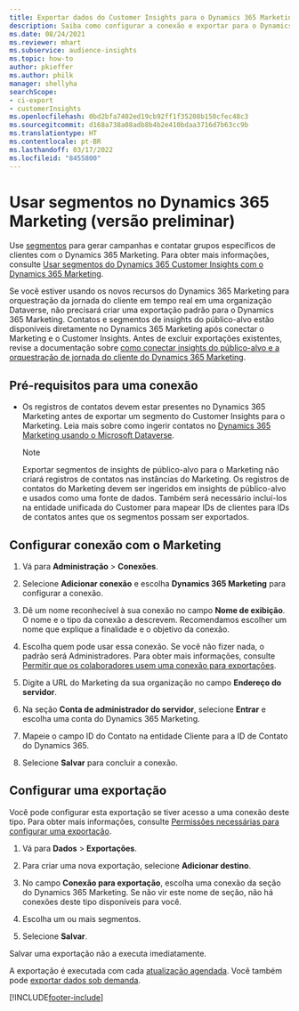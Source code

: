 ```yaml
---
title: Exportar dados do Customer Insights para o Dynamics 365 Marketing
description: Saiba como configurar a conexão e exportar para o Dynamics 365 Marketing.
ms.date: 08/24/2021
ms.reviewer: mhart
ms.subservice: audience-insights
ms.topic: how-to
author: pkieffer
ms.author: philk
manager: shellyha
searchScope:
- ci-export
- customerInsights
ms.openlocfilehash: 0bd2bfa7402ed19cb92ff1f35208b150cfec48c3
ms.sourcegitcommit: d168a738a08adb8b4b2e410bdaa3716d7b63cc9b
ms.translationtype: HT
ms.contentlocale: pt-BR
ms.lasthandoff: 03/17/2022
ms.locfileid: "8455800"
---
```

# <a name="use-segments-in-dynamics-365-marketing-preview"></a>Usar segmentos no Dynamics 365 Marketing (versão preliminar)



Use [segmentos](segments.md) para gerar campanhas e contatar grupos específicos de clientes com o Dynamics 365 Marketing. Para obter mais informações, consulte [Usar segmentos do Dynamics 365 Customer Insights com o Dynamics 365 Marketing](/dynamics365/marketing/customer-insights-segments).

Se você estiver usando os novos recursos do Dynamics 365 Marketing para orquestração da jornada do cliente em tempo real em uma organização Dataverse, não precisará criar uma exportação padrão para o Dynamics 365 Marketing. Contatos e segmentos de insights do público-alvo estão disponíveis diretamente no Dynamics 365 Marketing após conectar o Marketing e o Customer Insights. Antes de excluir exportações existentes, revise a documentação sobre [como conectar insights do público-alvo e a orquestração de jornada do cliente do Dynamics 365 Marketing](/dynamics365/marketing/real-time-marketing-ci-profile).

## <a name="prerequisite-for-a-connection"></a>Pré-requisitos para uma conexão

- Os registros de contatos devem estar presentes no Dynamics 365 Marketing antes de exportar um segmento do Customer Insights para o Marketing. Leia mais sobre como ingerir contatos no [Dynamics 365 Marketing usando o Microsoft Dataverse](connect-dataverse-managed-lake.md).

  > [!NOTE]
  > Exportar segmentos de insights de público-alvo para o Marketing não criará registros de contatos nas instâncias do Marketing. Os registros de contatos do Marketing devem ser ingeridos em insights de público-alvo e usados como uma fonte de dados. Também será necessário incluí-los na entidade unificada do Customer para mapear IDs de clientes para IDs de contatos antes que os segmentos possam ser exportados.

## <a name="set-up-connection-to-marketing"></a>Configurar conexão com o Marketing

1. Vá para **Administração** > **Conexões**.

1. Selecione **Adicionar conexão** e escolha **Dynamics 365 Marketing** para configurar a conexão.

1. Dê um nome reconhecível à sua conexão no campo **Nome de exibição**. O nome e o tipo da conexão a descrevem. Recomendamos escolher um nome que explique a finalidade e o objetivo da conexão.

1. Escolha quem pode usar essa conexão. Se você não fizer nada, o padrão será Administradores. Para obter mais informações, consulte [Permitir que os colaboradores usem uma conexão para exportações](connections.md#allow-contributors-to-use-a-connection-for-exports).

1. Digite a URL do Marketing da sua organização no campo **Endereço do servidor**.

1. Na seção **Conta de administrador do servidor**, selecione **Entrar** e escolha uma conta do Dynamics 365 Marketing.

1. Mapeie o campo ID do Contato na entidade Cliente para a ID de Contato do Dynamics 365.

1. Selecione **Salvar** para concluir a conexão. 

## <a name="configure-an-export"></a>Configurar uma exportação

Você pode configurar esta exportação se tiver acesso a uma conexão deste tipo. Para obter mais informações, consulte [Permissões necessárias para configurar uma exportação](export-destinations.md#set-up-a-new-export).

1. Vá para **Dados** > **Exportações**.

1. Para criar uma nova exportação, selecione **Adicionar destino**.

1. No campo **Conexão para exportação**, escolha uma conexão da seção do Dynamics 365 Marketing. Se não vir este nome de seção, não há conexões deste tipo disponíveis para você.

1. Escolha um ou mais segmentos.

1. Selecione **Salvar**.

Salvar uma exportação não a executa imediatamente.

A exportação é executada com cada [atualização agendada](system.md#schedule-tab). Você também pode [exportar dados sob demanda](export-destinations.md#run-exports-on-demand). 

[!INCLUDE[footer-include](../includes/footer-banner.md)]
